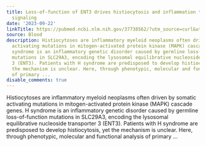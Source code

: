 ```yaml
---
title: Loss-of-function of ENT3 drives histiocytosis and inflammation through TLR-MAPK
  signaling
date: '2023-09-22'
linkTitle: https://pubmed.ncbi.nlm.nih.gov/37738562/?utm_source=curl&utm_medium=rss&utm_campaign=journals&utm_content=7603509&fc=None&ff=20230923180942&v=2.17.9.post6+86293ac
source: Blood
description: Histiocytoses are inflammatory myeloid neoplasms often driven by somatic
  activating mutations in mitogen-activated protein kinase (MAPK) cascade genes. H
  syndrome is an inflammatory genetic disorder caused by germline loss-of-function
  mutations in SLC29A3, encoding the lysosomal equilibrative nucleoside transporter
  3 (ENT3). Patients with H syndrome are predisposed to develop histiocytosis, yet
  the mechanism is unclear. Here, through phenotypic, molecular and functional analysis
  of primary ...
disable_comments: true
---
```

Histiocytoses are inflammatory myeloid neoplasms often driven by somatic activating mutations in mitogen-activated protein kinase (MAPK) cascade genes. H syndrome is an inflammatory genetic disorder caused by germline loss-of-function mutations in SLC29A3, encoding the lysosomal equilibrative nucleoside transporter 3 (ENT3). Patients with H syndrome are predisposed to develop histiocytosis, yet the mechanism is unclear. Here, through phenotypic, molecular and functional analysis of primary ...